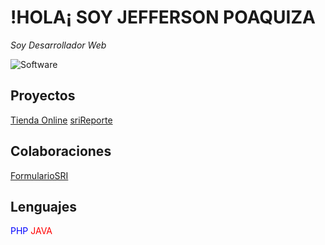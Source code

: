 # !HOLA¡ SOY JEFFERSON POAQUIZA
_Soy Desarrollador Web_

![Software](https://www.itconsultors.com/images/blog/web-dev-icon.jpg)

## Proyectos
[Tienda Online](https://github.com/Jeffer2S/tiendaOline.git)
[sriReporte](https://github.com/Jeffer2S/sriReporte.git)

## Colaboraciones
[FormularioSRI](https://github.com/MarlonMaisanche/FormulariosSRI.git)

## Lenguajes
<span style="color:blue">PHP</span>
<span style="color:red">JAVA</span>


